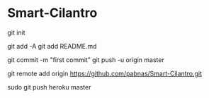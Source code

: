# Smart-Cilantro
git init

git add -A
git add README.md

git commit -m "first commit"
git push -u origin master

git remote add origin https://github.com/pabnas/Smart-Cilantro.git

sudo git push heroku master
